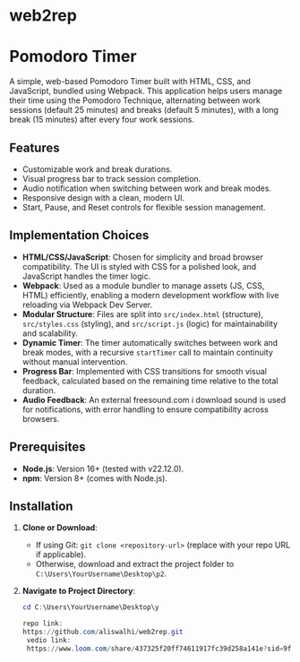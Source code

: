 # web2rep
# Pomodoro Timer

A simple, web-based Pomodoro Timer built with HTML, CSS, and JavaScript, bundled using Webpack. This application helps users manage their time using the Pomodoro Technique, alternating between work sessions (default 25 minutes) and breaks (default 5 minutes), with a long break (15 minutes) after every four work sessions.

## Features
- Customizable work and break durations.
- Visual progress bar to track session completion.
- Audio notification when switching between work and break modes.
- Responsive design with a clean, modern UI.
- Start, Pause, and Reset controls for flexible session management.

## Implementation Choices
- **HTML/CSS/JavaScript**: Chosen for simplicity and broad browser compatibility. The UI is styled with CSS for a polished look, and JavaScript handles the timer logic.
- **Webpack**: Used as a module bundler to manage assets (JS, CSS, HTML) efficiently, enabling a modern development workflow with live reloading via Webpack Dev Server.
- **Modular Structure**: Files are split into `src/index.html` (structure), `src/styles.css` (styling), and `src/script.js` (logic) for maintainability and scalability.
- **Dynamic Timer**: The timer automatically switches between work and break modes, with a recursive `startTimer` call to maintain continuity without manual intervention.
- **Progress Bar**: Implemented with CSS transitions for smooth visual feedback, calculated based on the remaining time relative to the total duration.
- **Audio Feedback**: An external freesound.com i download sound  is used for notifications, with error handling to ensure compatibility across browsers.

## Prerequisites
- **Node.js**: Version 16+ (tested with v22.12.0).
- **npm**: Version 8+ (comes with Node.js).

## Installation
1. **Clone or Download**:
   - If using Git: `git clone <repository-url>` (replace with your repo URL if applicable).
   - Otherwise, download and extract the project folder to `C:\Users\YourUsername\Desktop\p2`.

2. **Navigate to Project Directory**:
   ```powershell
   cd C:\Users\YourUsername\Desktop\y

   repo link:
   https://github.com/aliswalhi/web2rep.git
    vedio link:
    https://www.loom.com/share/437325f20ff74611917fc39d258a141e?sid=9ffe2f4a-f556-4596-8661-83db5d31c614